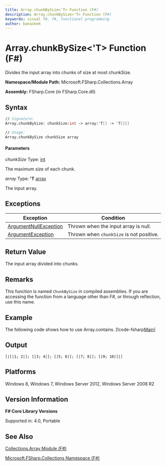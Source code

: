 ```yaml
---
title: Array.chunkBySize<'T> Function (F#)
description: Array.chunkBySize<'T> Function (F#)
keywords: visual f#, f#, functional programming
author: banashek
---
```


# Array.chunkBySize<'T> Function (F#)

Divides the input array into chunks of size at most chunkSize.

**Namespace/Module Path:** Microsoft.FSharp.Collections.Array

**Assembly:** FSharp.Core (in FSharp.Core.dll)

## Syntax

```fsharp
// Signature:
Array.chunkBySize: chunkSize:int -> array:'T[] -> 'T[][]

// Usage:
Array.chunkBySize chunkSize array
```

#### Parameters

*chunkSize*
Type: [int](https://msdn.microsoft.com/library/025d5455-3622-4ea5-9573-3ecbd4ee1375)

The maximum size of each chunk.

*array*
Type: **'T** [array](https://msdn.microsoft.com/en-us/visualfsharpdocs/conceptual/collections.array-module-%5bfsharp%5d)

The input array.

## Exceptions

|Exception|Condition|
|----|----|
|[ArgumentNullException](https://msdn.microsoft.com/en-us/library/system.argumentnullexception.aspx)|Thrown when the input array is null.|
|[ArgumentException](https://msdn.microsoft.com/library/system.argumentexception.aspx)|Thrown when `chunkSize` is not positive.|

## Return Value

The input array divided into chunks.

## Remarks

This function is named `ChunkBySize` in compiled assemblies. If you are accessing the function from a language other than F#, or through reflection, use this name.

## Example

The following code shows how to use Array.contains.
[!code-fsharp[Main](snippets/fsarrays/snippet74.fs)]

## Output

```
[|[|1; 2|]; [|3; 4|]; [|5; 6|]; [|7; 8|]; [|9; 10|]|]
```

## Platforms

Windows 8, Windows 7, Windows Server 2012, Windows Server 2008 R2

## Version Information

**F# Core Library Versions**

Supported in: 4.0, Portable

## See Also

[Collections.Array Module &#40;F&#35;&#41;](Collections.Array-Module-%5BFSharp%5D.md)

[Microsoft.FSharp.Collections Namespace &#40;F&#35;&#41;](Microsoft.FSharp.Collections-Namespace-%5BFSharp%5D.md)
